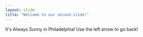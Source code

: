 ```yaml
---
layout: slide
title: "Welcome to our second slide!"
---
```

It's Always Sunny in Philadelphia!
Use the left arrow to go back!

